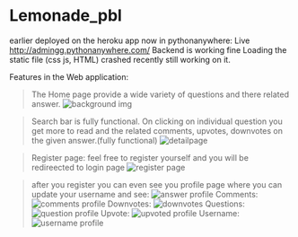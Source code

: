 # Lemonade_pbl

 earlier deployed on the heroku app  now in pythonanywhere: Live
http://admingg.pythonanywhere.com/
Backend is working fine 
Loading the static file (css js, HTML) crashed recently still working on it.




Features in the Web application:

> The Home page provide a wide variety of questions and there related answer.
> ![background img](https://user-images.githubusercontent.com/62498648/138255080-bd15de83-0b2c-4e15-b236-f2932bd6bd55.PNG)

> Search bar is fully functional.
> On clicking on individual question you get more to read and the related comments, upvotes, downvotes on the given answer.(fully functional)
> ![detailpage](https://user-images.githubusercontent.com/62498648/138255569-8c0f3e86-509e-4204-bb42-e50c22374cc1.PNG)

> Register page: feel free to register yourself and you will be redireected to login page
> ![register page](https://user-images.githubusercontent.com/62498648/138255641-1eb12be9-d83b-4935-bdc3-56e59e0ad32d.PNG)

> after you register you can even see you profile page where you can update your username and see: 
> ![answer profile](https://user-images.githubusercontent.com/62498648/138255724-59a40082-23c4-4036-b1d7-18665f77aa58.PNG)
>Comments:
>![comments profile](https://user-images.githubusercontent.com/62498648/138255798-28529d80-7119-4ed6-89d3-a44432186a0e.PNG)
>Downvotes:
>![downvotes](https://user-images.githubusercontent.com/62498648/138255906-bf95b3dd-75b2-4afa-a827-a22fabf5669c.PNG)
>Questions:
>![question profile](https://user-images.githubusercontent.com/62498648/138256101-f8aab699-aeae-4b91-a26f-d801fc90dcc0.PNG)
>Upvote:
>![upvoted profile](https://user-images.githubusercontent.com/62498648/138256172-14e27d3b-4f2b-48ec-a05b-9f6034b990cd.PNG)
>Username:
>![username profile](https://user-images.githubusercontent.com/62498648/138256250-300b4d06-ab71-4a25-a9fd-fbc8c21664d7.PNG)
